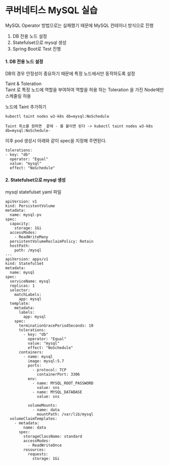 쿠버네티스 MySQL 실습
======
MySQL Operator 방법으로는 실패했기 때문에 MySQL 컨테이너 방식으로 진행

1. DB 전용 노드 설정
2. Statefulset으로 mysql 생성
3. Spring Boot로 Test 진행

#### 1. DB 전용 노드 설정
DB의 경우 안정성이 중요하기 때문에 특정 노드에서만 동작하도록 설정

Taint & Toleration  
Taint 로 특정 노드에 역할을 부여하여 역할을 허용 하는 Toleration 을 가진 Node에만 스케줄링 허용

노드에 Taint 추가하기
```
kubectl taint nodes w3-k8s db=mysql:NoSchedule

Taint 취소를 원하면  끝에 - 를 붙이면 된다 -> kubectl taint nodes w3-k8s db=mysql:NoSchedule-
```

이후 pod 생성시 아래와 같이 spec을 지정해 주면된다.

```
tolerations:
- key: "db"
  operator: "Equal"
  value: "mysql"
  effect: "NoSchedule"
```

#### 2. Statefulset으로 mysql 생성


mysql statefulset yaml 파일
```
apiVersion: v1
kind: PersistentVolume
metadata:
  name: mysql-pv
spec:
  capacity:
    storage: 1Gi
  accessModes:
    - ReadWriteMany
  persistentVolumeReclaimPolicy: Retain
  hostPath:
    path: /mysql
---
apiVersion: apps/v1
kind: StatefulSet
metadata:
  name: mysql
spec:
  serviceName: mysql
  replicas: 1
  selector:
    matchLabels:
      app: mysql
  template:
    metadata:
      labels:
        app: mysql
    spec:
      terminationGracePeriodSeconds: 10
      tolerations:
        - key: "db"
          operator: "Equal"
          value: "mysql"
          effect: "NoSchedule"
      containers:
        - name: mysql
          image: mysql:5.7
          ports:
            - protocol: TCP
              containerPort: 3306
          env:
            - name: MYSQL_ROOT_PASSWORD
              value: sns
            - name: MYSQL_DATABASE
              value: sns
          
          volumeMounts:
            - name: data
              mountPath: /var/lib/mysql
  volumeClaimTemplates:
    - metadata:
        name: data
      spec:
        storageClassName: standard
        accessModes:
          - ReadWriteOnce
        resources:
          requests:
            storage: 1Gi
```
